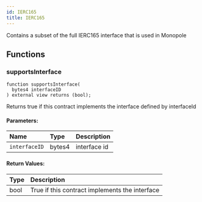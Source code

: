 ```yaml
---
id: IERC165
title: IERC165
---
```


Contains a subset of the full IERC165 interface that is used in Monopole

## Functions

### supportsInterface

```solidity
function supportsInterface(
  bytes4 interfaceID
) external view returns (bool);
```

Returns true if this contract implements the interface defined by interfaceId

#### Parameters:

| Name      | Type    | Description                                                                    |
| :-------- | :------ | :----------------------------------------------------------------------------- |
| `interfaceID` | bytes4 | interface id |

#### Return Values:

| Type    | Description                          |
| :------ | :----------------------------------- |
| bool | True if this contract implements the interface |
